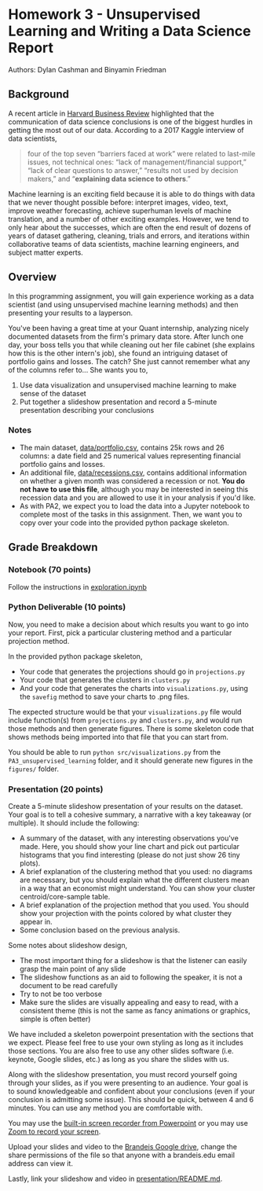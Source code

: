 # Homework 3 - Unsupervised Learning and Writing a Data Science Report
Authors: Dylan Cashman and Binyamin Friedman

## Background

A recent article in [Harvard Business Review](https://hbr.org/2019/01/data-science-and-the-art-of-persuasion) highlighted that the communication of data science conclusions is one of the biggest hurdles in getting the most out of our data.  According to a 2017 Kaggle interview of data scientists, 

> four of the top seven “barriers faced at work” were related to last-mile issues, not technical ones: “lack of management/financial support,” “lack of clear questions to answer,” “results not used by decision makers,” and “**explaining data science to others**.”

Machine learning is an exciting field because it is able to do things with data that we never thought possible before: interpret images, video, text, improve weather forecasting, achieve superhuman levels of machine translation, and a number of other exciting examples.  However, we tend to only hear about the successes, which are often the end result of dozens of years of dataset gathering, cleaning, trials and errors, and iterations within collaborative teams of data scientists, machine learning engineers, and subject matter experts.

## Overview
In this programming assignment, you will gain experience working as a data scientist (and using unsupervised machine learning methods) and then presenting your results to a layperson. 

You've been having a great time at your Quant internship, analyzing nicely documented datasets from the firm's primary data store. After lunch one day, your boss tells you that while cleaning out her file cabinet (she explains how this is the other intern's job), she found an intriguing dataset of portfolio gains and losses. The catch? She just cannot remember what any of the columns refer to... She wants you to,
1. Use data visualization and unsupervised machine learning to make sense of the dataset
2. Put together a slideshow presentation and record a 5-minute presentation describing your conclusions

### Notes
- The main dataset, [data/portfolio.csv](data/portfolio.csv), contains 25k rows and 26 columns: a date field and 25 numerical values representing financial portfolio gains and losses. 
- An additional file, [data/recessions.csv](data/recessions.csv), contains additional information on whether a given month was considered a recession or not. **You do not have to use this file**, although you may be interested in seeing this recession data and you are allowed to use it in your analysis if you'd like. 
- As with PA2, we expect you to load the data into a Jupyter notebook to complete most of the tasks in this assignment. Then, we want you to copy over your code into the provided python package skeleton.  

## Grade Breakdown

### Notebook (70 points)
Follow the instructions in [exploration.ipynb](notebooks/exploration.ipynb)
### Python Deliverable (10 points)
Now, you need to make a decision about which results you want to go into your report. First, pick a particular clustering method and a particular projection method. 

In the provided python package skeleton,
- Your code that generates the projections should go in `projections.py`  
- Your code that generates the clusters in `clusters.py` 
- And your code that generates the charts into `visualizations.py`, using the `savefig` method to save your charts to .png files.  

The expected structure would be that your `visualizations.py` file would include function(s) from `projections.py` and `clusters.py`, and would run those methods and then generate figures.  There is some skeleton code that shows methods being imported into that file that you can start from.

You should be able to run `python src/visualizations.py` from the `PA3_unsupervised_learning` folder, and it should generate new figures in the `figures/` folder.  

### Presentation (20 points)
Create a 5-minute slideshow presentation of your results on the dataset. Your goal is to tell a cohesive summary, a narrative with a key takeaway (or multiple). It should include the following: 
- A summary of the dataset, with any interesting observations you've made. Here, you should show your line chart and pick out particular histograms that you find interesting (please do not just show 26 tiny plots).
- A brief explanation of the clustering method that you used: no diagrams are necessary, but you should explain what the different clusters mean in a way that an economist might understand. You can show your cluster centroid/core-sample table.
- A brief explanation of the projection method that you used. You should show your projection with the points colored by what cluster they appear in.
- Some conclusion based on the previous analysis.

Some notes about slideshow design,
- The most important thing for a slideshow is that the listener can easily grasp the main point of any slide
- The slideshow functions as an aid to following the speaker, it is not a document to be read carefully 
- Try to not be too verbose
- Make sure the slides are visually appealing and easy to read, with a consistent theme (this is not the same as fancy animations or graphics, simple is often better)

We have included a skeleton powerpoint presentation with the sections that we expect.  Please feel free to use your own styling as long as it includes those sections.  You are also free to use any other slides software (i.e. keynote, Google slides, etc.) as long as you share the slides with us.

Along with the slideshow presentation, you must record yourself going through your slides, as if you were presenting to an audience. Your goal is to sound knowledgeable and confident about your conclusions (even if your conclusion is admitting some issue). This should be quick, between 4 and 6 minutes. You can use any method you are comfortable with.  

You may use the [built-in screen recorder from Powerpoint](https://support.microsoft.com/en-us/office/record-a-presentation-2570dff5-f81c-40bc-b404-e04e95ffab33) or you may use [Zoom to record your screen](https://harrell.library.psu.edu/c.php?g=1012321&p=7384247).

Upload your slides and video to the [Brandeis Google drive](drive.google.com), change the share permissions of the file so that anyone with a brandeis.edu email address can view it. 

Lastly, link your slideshow and video in [presentation/README.md](presentation/README.md).
